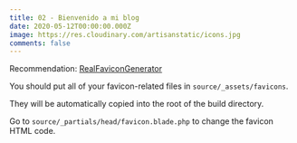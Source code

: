 ```yaml
---
title: 02 - Bienvenido a mi blog
date: 2020-05-12T00:00:00.000Z
image: https://res.cloudinary.com/artisanstatic/icons.jpg
comments: false
---
```

Recommendation: [RealFaviconGenerator](https://realfavicongenerator.net)

You should put all of your favicon-related files in `source/_assets/favicons`.

They will be automatically copied into the root of the build directory.

Go to `source/_partials/head/favicon.blade.php` to change the favicon HTML code.
